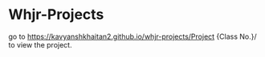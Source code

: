 # Whjr-Projects

go to https://kavyanshkhaitan2.github.io/whjr-projects/Project {Class No.}/  to view the project.
